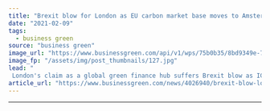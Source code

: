 ```yaml
---
title: "Brexit blow for London as EU carbon market base moves to Amsterdam"
date: "2021-02-09"
tags: 
  - business green
source: "business green"
image_url: "https://www.businessgreen.com/api/v1/wps/75b0b35/8bd9349e-7189-4bd1-abb2-eee31f3fdea5/4/iw-climate-change-004-185x114.jpg"
image_fp: "/assets/img/post_thumbnails/127.jpg"
lead: "
 London's claim as a global green finance hub suffers Brexit blow as ICE shifts contract auctions for EU emissions trading system to Amsterdam ..."
article_url: "https://www.businessgreen.com/news/4026940/brexit-blow-london-eu-carbon-market-base-moves-amsterdam"
---
```


---
